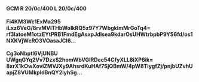 #### GCM R 20/0c/400 L 20/0c/400
**Fi4KM3Wc1ExMa295**<br/>**iLxz6VeG/8rvMVlTHbWoIkRQ5z97Y7WbgklmMrGoTq4=**<br/>**rf3latoeM1otzEYtPRB1FmdEgAsxpJdlsea9kdarOsUHWtrbpbP9YS6fd/os1NXKVjWcRO3VOasaJCI6...**<br/><br/>
**Cg3oNbptl6VjUNBU**<br/>**UWgqGYq2Vv7DzxS2homWbVGlRDec54CfyXLL8iXP6ik=**<br/>**8xrX1kOwXoviZMVJXy9AhsrdKuHAf7SjQBmW/4pW8TiygfZj/pnjbUZvhUapjZ8VUMkpIdBnQY2iyhSg...**